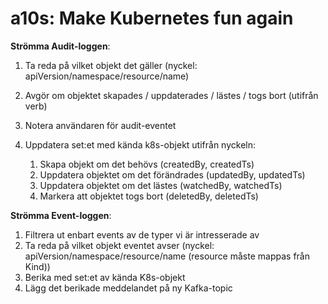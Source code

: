 # a10s: Make Kubernetes fun again

**Strömma Audit-loggen**:
1. Ta reda på vilket objekt det gäller (nyckel: apiVersion/namespace/resource/name)
2. Avgör om objektet skapades / uppdaterades / lästes / togs bort (utifrån verb)
3. Notera användaren för audit-eventet
4. Uppdatera set:et med kända k8s-objekt utifrån nyckeln:

   1. Skapa objekt om det behövs (createdBy, createdTs)
   2. Uppdatera objektet om det förändrades (updatedBy, updatedTs)
   3. Uppdatera objektet om det lästes (watchedBy, watchedTs)
   4. Markera att objektet togs bort (deletedBy, deletedTs)


**Strömma Event-loggen**:
1. Filtrera ut enbart events av de typer vi är intresserade av
2. Ta reda på vilket objekt eventet avser (nyckel: apiVersion/namespace/resource/name (resource måste mappas från Kind))
3. Berika med set:et av kända K8s-objekt
4. Lägg det berikade meddelandet på ny Kafka-topic